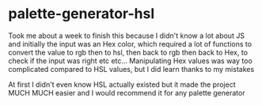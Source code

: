 # palette-generator-hsl

Took me about a week to finish this because I didn't know a lot about JS and initially the input was an Hex color, which required a lot of functions to convert the value to rgb then to hsl, then back to rgb then back to Hex, to check if the input was right etc etc... Manipulating Hex values was way too complicated compared to HSL values, but I did learn thanks to my mistakes

At first I didn't even know HSL actually existed but it made the project MUCH MUCH easier and I would recommend it for any palette generator

